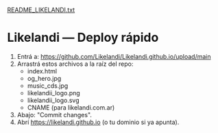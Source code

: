 [README_LIKELANDI.txt](https://github.com/user-attachments/files/22055977/README_LIKELANDI.txt)
# Likelandi — Deploy rápido

1) Entrá a: https://github.com/Likelandi/Likelandi.github.io/upload/main
2) Arrastrá estos archivos a la raíz del repo:
   - index.html
   - og_hero.jpg
   - music_cds.jpg
   - likelandii_logo.png
   - likelandii_logo.svg
   - CNAME  (para likelandi.com.ar)
3) Abajo: "Commit changes".
4) Abrí https://likelandi.github.io (o tu dominio si ya apunta).
